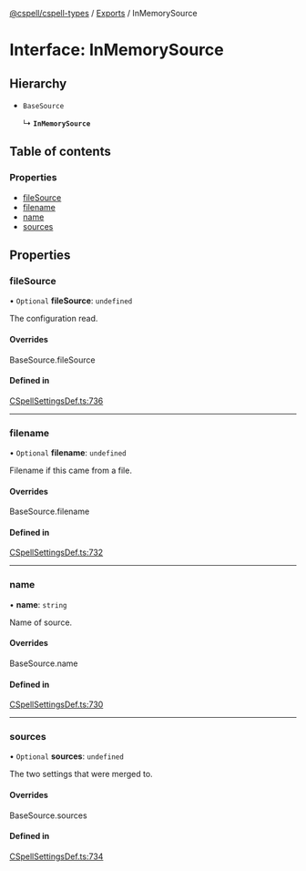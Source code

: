 [@cspell/cspell-types](../README.md) / [Exports](../modules.md) / InMemorySource

# Interface: InMemorySource

## Hierarchy

- `BaseSource`

  ↳ **`InMemorySource`**

## Table of contents

### Properties

- [fileSource](InMemorySource.md#filesource)
- [filename](InMemorySource.md#filename)
- [name](InMemorySource.md#name)
- [sources](InMemorySource.md#sources)

## Properties

### fileSource

• `Optional` **fileSource**: `undefined`

The configuration read.

#### Overrides

BaseSource.fileSource

#### Defined in

[CSpellSettingsDef.ts:736](https://github.com/streetsidesoftware/cspell/blob/b805b11/packages/cspell-types/src/CSpellSettingsDef.ts#L736)

___

### filename

• `Optional` **filename**: `undefined`

Filename if this came from a file.

#### Overrides

BaseSource.filename

#### Defined in

[CSpellSettingsDef.ts:732](https://github.com/streetsidesoftware/cspell/blob/b805b11/packages/cspell-types/src/CSpellSettingsDef.ts#L732)

___

### name

• **name**: `string`

Name of source.

#### Overrides

BaseSource.name

#### Defined in

[CSpellSettingsDef.ts:730](https://github.com/streetsidesoftware/cspell/blob/b805b11/packages/cspell-types/src/CSpellSettingsDef.ts#L730)

___

### sources

• `Optional` **sources**: `undefined`

The two settings that were merged to.

#### Overrides

BaseSource.sources

#### Defined in

[CSpellSettingsDef.ts:734](https://github.com/streetsidesoftware/cspell/blob/b805b11/packages/cspell-types/src/CSpellSettingsDef.ts#L734)
